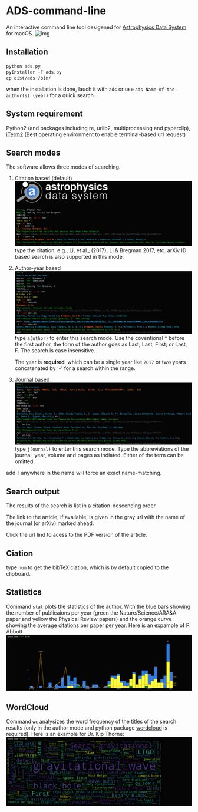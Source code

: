# ADS-command-line
An interactive command line tool desigened for [Astrophysics Data System](http://www.adsabs.harvard.edu) for macOS.
![img](http://adsabs.github.io/img/bbb_assets/ads_logo_full_light_background.svg)
## Installation
```
python ads.py
pyInstaller -F ads.py
cp dist/ads /bin/
```
when the installation is done, lauch it with
`
ads
`
or use
`
ads Name-of-the-author(s) (year)
`
for a quick search.

## System requirement
Python2 (and packages including re, urlib2, multiprocessing and pyperclip), [iTerm2](http://www.iterm2.com) (Best operating environment to enable terminal-based url request)

## Search modes
The software allows three modes of searching.
1. Citation based (default)
![img](https://github.com/LiYunyang/ADS-command-line/blob/master/example/cmod.png)
   type the citation, e.g., Li, et al., (2017); Li & Bregman 2017, etc.
   arXiv ID based search is also supported in this mode.
2. Author-year based
    ![img](https://github.com/LiYunyang/ADS-command-line/blob/master/example/amod.png)
   type `a(uthor)` to enter this search mode. 
   Use the coventional `^` before the first author, the form of the author goes as Last; Last, First; or Last, F. The search is case insensitive.
   
   The year is **required**, which can be a single year like `2017` or two years concatenated by '-' for a search within the range.
3. Journal based
![img](https://github.com/LiYunyang/ADS-command-line/blob/master/example/jmode.png)
   type `j(ournal)` to enter this search mode.
   Type the abbreviations of the journal, year, volume and pages as indiated. Either of the term can be omitted.

add `!` anywhere in the name will force an exact name-matching.
## Search output
The results of the search is list in a citation-descending order. 

The link to the article, if available, is given in the gray url with the name of the journal (or arXiv) marked ahead.

Click the url lind to acess to the PDF version of the article.

## Ciation
type `num` to get the bibTeX ciation, which is by default copied to the clipboard.

## Statistics
Command `stat` plots the statistics of the author. With the blue bars showing the number of publicaions per year (green the Nature/Science/ARA&A paper and yellow the Physical Review papers) and the orange curve showing the average citations per paper per year. Here is an expample of P. Abbott
![img](https://github.com/LiYunyang/ADS-command-line/blob/master/example/statistics.png)

## WordCloud
Command `wc` analysizes the word frequency of the titles of the search results (only in the author mode and python package [wordcloud](http://amueller.github.io/word_cloud/index.html) is required). Here is an example for Dr. Kip Thorne:
![img](https://github.com/LiYunyang/ADS-command-line/blob/master/example/wc.png)
